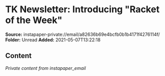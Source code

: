 # TK Newsletter: Introducing "Racket of the Week"

**Source:** instapaper-private://email/a82636b69e4bcfb0b1b4171f4276114f/
**Folder:** Unread
**Added:** 2021-05-07T13:22:18




## Content
*Private content from instapaper_email*
